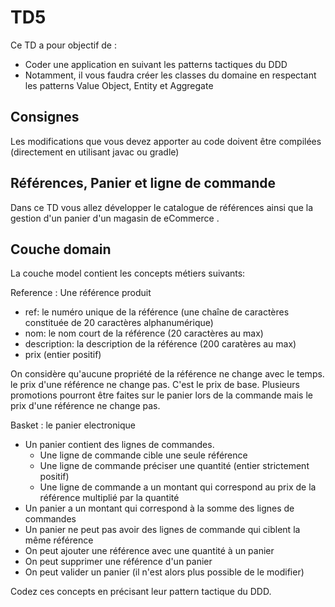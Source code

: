 # TD5

Ce TD a pour objectif de :

* Coder une application en suivant les patterns tactiques du DDD
* Notamment, il vous faudra créer les classes du domaine en respectant les patterns Value Object, Entity et Aggregate

## Consignes

Les modifications que vous devez apporter au code doivent être compilées (directement en utilisant javac ou gradle)

## Références, Panier et ligne de commande

Dans ce TD vous allez développer le catalogue de références ainsi que la gestion d'un panier d'un magasin de eCommerce .

## Couche domain

La couche model contient les concepts métiers suivants:

Reference : Une référence produit 
* ref: le numéro unique de la référence (une chaîne de caractères constituée de 20 caractères alphanumérique)
* nom: le nom court de la référence (20 caractères au max)
* description: la description de la référence (200 caratères au max)
* prix (entier positif) 

On considère qu'aucune propriété de la référence ne change avec le temps. le prix d'une référence ne change pas. C'est le prix de base. Plusieurs promotions pourront être faites sur le panier lors de la commande mais le prix d'une référence ne change pas.


Basket : le panier electronique
* Un panier contient des lignes de commandes.
  * Une ligne de commande cible une seule référence
  * Une ligne de commande préciser une quantité (entier strictement positif)
  * Une ligne de commande a un montant qui correspond au prix de la référence multiplié par la quantité
* Un panier a un montant qui correspond à la somme des lignes de commandes
* Un panier ne peut pas avoir des lignes de commande qui ciblent la même référence
* On peut ajouter une référence avec une quantité à un panier
* On peut supprimer une référence d'un panier
* On peut valider un panier (il n'est alors plus possible de le modifier)

Codez ces concepts en précisant leur pattern tactique du DDD.

